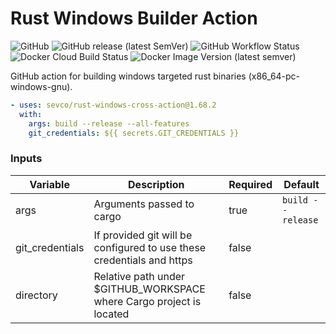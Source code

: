 Rust Windows Builder Action
========================

![GitHub](https://img.shields.io/github/license/sevco/rust-windows-cross-action)
![GitHub release (latest SemVer)](https://img.shields.io/github/v/release/sevco/rust-windows-cross-action)
![GitHub Workflow Status](https://img.shields.io/github/workflow/status/sevco/rust-windows-cross-action/CI)
![Docker Cloud Build Status](https://img.shields.io/docker/cloud/build/sevcosec/rust-windows-cross-action)
![Docker Image Version (latest semver)](https://img.shields.io/docker/v/sevcosec/rust-windows-cross-action)


GitHub action for building windows targeted rust binaries (x86_64-pc-windows-gnu). 

```yaml
- uses: sevco/rust-windows-cross-action@1.68.2
  with:
    args: build --release --all-features
    git_credentials: ${{ secrets.GIT_CREDENTIALS }}
```
### Inputs
| Variable | Description | Required | Default |
|----------|-------------|----------|---------|
| args     | Arguments passed to cargo | true | `build --release` | 
| git_credentials | If provided git will be configured to use these credentials and https | false | |
| directory | Relative path under $GITHUB_WORKSPACE where Cargo project is located | false | |